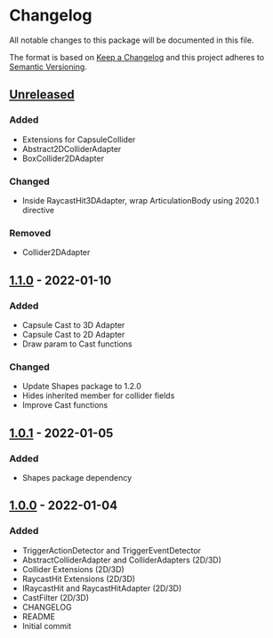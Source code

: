 # Changelog
All notable changes to this package will be documented in this file.

The format is based on [Keep a Changelog](http://keepachangelog.com/en/1.0.0/)
and this project adheres to [Semantic Versioning](http://semver.org/spec/v2.0.0.html).

## [Unreleased]

### Added
- Extensions for CapsuleCollider
- Abstract2DColliderAdapter
- BoxCollider2DAdapter

### Changed
- Inside RaycastHit3DAdapter, wrap ArticulationBody using 2020.1 directive

### Removed
- Collider2DAdapter

## [1.1.0] - 2022-01-10
### Added
- Capsule Cast to 3D Adapter
- Capsule Cast to 2D Adapter
- Draw param to Cast functions

### Changed
- Update Shapes package to 1.2.0
- Hides inherited member for collider fields
- Improve Cast functions

## [1.0.1] - 2022-01-05
### Added
- Shapes package dependency

## [1.0.0] - 2022-01-04
### Added
- TriggerActionDetector and TriggerEventDetector
- AbstractColliderAdapter and ColliderAdapters (2D/3D)
- Collider Extensions (2D/3D)
- RaycastHit Extensions (2D/3D)
- IRaycastHit and RaycastHitAdapter (2D/3D)
- CastFilter (2D/3D)
- CHANGELOG
- README
- Initial commit

[Unreleased]: https://bitbucket.org/nostgameteam/[repo_url]/branches/compare/master%0D1.1.0
[1.1.0]: https://bitbucket.org/nostgameteam/[repo_url]/src/1.1.0/
[1.0.1]: https://bitbucket.org/nostgameteam/[repo_url]/src/1.0.1/
[1.0.0]: https://bitbucket.org/nostgameteam/[repo_url]/src/1.0.0/